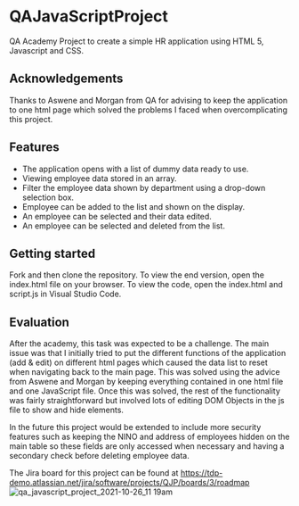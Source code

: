 # QAJavaScriptProject

QA Academy Project to create a simple HR application using HTML 5, Javascript and CSS. 

## Acknowledgements
Thanks to Aswene and Morgan from QA for advising to keep the application to one html page which solved the problems I faced when overcomplicating this project.

## Features
* The application opens with a list of dummy data ready to use.
* Viewing employee data stored in an array.
* Filter the employee data shown by department using a drop-down selection box.
* Employee can be added to the list and shown on the display.
* An employee can be selected and their data edited.
* An employee can be selected and deleted from the list.

## Getting started
Fork and then clone the repository. To view the end version, open the index.html file on your browser. To view the code, open the index.html and script.js in Visual Studio Code.

## Evaluation
After the academy, this task was expected to be a challenge. The main issue was that I initially tried to put the different functions of the application (add & edit) on different html pages which caused the data list to reset when navigating back to the main page. This was solved using the advice from Aswene and Morgan by keeping everything contained in one html file and one JavaScript file. Once this was solved, the rest of the functionality was fairly straightforward but involved lots of editing DOM Objects in the js file to show and hide elements.

In the future this project would be extended to include more security features such as keeping the NINO and address of employees hidden on the main table so these fields are only accessed when necessary and having a secondary check before deleting employee data.

The Jira board for this project can be found at https://tdp-demo.atlassian.net/jira/software/projects/QJP/boards/3/roadmap
![qa_javascript_project_2021-10-26_11 19am](https://user-images.githubusercontent.com/90683531/138859398-f7a7a077-0012-427f-9010-1c083ee5a147.png)

